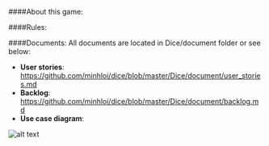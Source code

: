 ####About this game:



####Rules:



####Documents:
All documents are located in Dice/document folder or see below:  
- **User stories**: https://github.com/minhloi/dice/blob/master/Dice/document/user_stories.md  
- **Backlog**: https://github.com/minhloi/dice/blob/master/Dice/document/backlog.md
- **Use case diagram**:  
  
![alt text](https://raw.githubusercontent.com/minhloi/dice/master/Dice/document/use_case_diagram.jpg "Use case diagram")




